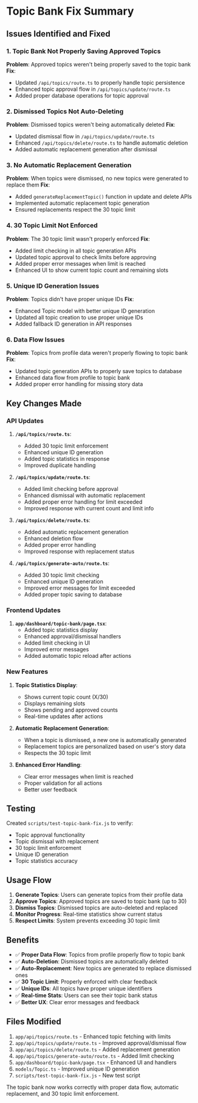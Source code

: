 # Topic Bank Fix Summary

## Issues Identified and Fixed

### 1. **Topic Bank Not Properly Saving Approved Topics**
**Problem**: Approved topics weren't being properly saved to the topic bank
**Fix**: 
- Updated `/api/topics/route.ts` to properly handle topic persistence
- Enhanced topic approval flow in `/api/topics/update/route.ts`
- Added proper database operations for topic approval

### 2. **Dismissed Topics Not Auto-Deleting**
**Problem**: Dismissed topics weren't being automatically deleted
**Fix**:
- Updated dismissal flow in `/api/topics/update/route.ts`
- Enhanced `/api/topics/delete/route.ts` to handle automatic deletion
- Added automatic replacement generation after dismissal

### 3. **No Automatic Replacement Generation**
**Problem**: When topics were dismissed, no new topics were generated to replace them
**Fix**:
- Added `generateReplacementTopic()` function in update and delete APIs
- Implemented automatic replacement topic generation
- Ensured replacements respect the 30 topic limit

### 4. **30 Topic Limit Not Enforced**
**Problem**: The 30 topic limit wasn't properly enforced
**Fix**:
- Added limit checking in all topic generation APIs
- Updated topic approval to check limits before approving
- Added proper error messages when limit is reached
- Enhanced UI to show current topic count and remaining slots

### 5. **Unique ID Generation Issues**
**Problem**: Topics didn't have proper unique IDs
**Fix**:
- Enhanced Topic model with better unique ID generation
- Updated all topic creation to use proper unique IDs
- Added fallback ID generation in API responses

### 6. **Data Flow Issues**
**Problem**: Topics from profile data weren't properly flowing to topic bank
**Fix**:
- Updated topic generation APIs to properly save topics to database
- Enhanced data flow from profile to topic bank
- Added proper error handling for missing story data

## Key Changes Made

### API Updates

1. **`/api/topics/route.ts`**:
   - Added 30 topic limit enforcement
   - Enhanced unique ID generation
   - Added topic statistics in response
   - Improved duplicate handling

2. **`/api/topics/update/route.ts`**:
   - Added limit checking before approval
   - Enhanced dismissal with automatic replacement
   - Added proper error handling for limit exceeded
   - Improved response with current count and limit info

3. **`/api/topics/delete/route.ts`**:
   - Added automatic replacement generation
   - Enhanced deletion flow
   - Added proper error handling
   - Improved response with replacement status

4. **`/api/topics/generate-auto/route.ts`**:
   - Added 30 topic limit checking
   - Enhanced unique ID generation
   - Improved error messages for limit exceeded
   - Added proper topic saving to database

### Frontend Updates

1. **`app/dashboard/topic-bank/page.tsx`**:
   - Added topic statistics display
   - Enhanced approval/dismissal handlers
   - Added limit checking in UI
   - Improved error messages
   - Added automatic topic reload after actions

### New Features

1. **Topic Statistics Display**:
   - Shows current topic count (X/30)
   - Displays remaining slots
   - Shows pending and approved counts
   - Real-time updates after actions

2. **Automatic Replacement Generation**:
   - When a topic is dismissed, a new one is automatically generated
   - Replacement topics are personalized based on user's story data
   - Respects the 30 topic limit

3. **Enhanced Error Handling**:
   - Clear error messages when limit is reached
   - Proper validation for all actions
   - Better user feedback

## Testing

Created `scripts/test-topic-bank-fix.js` to verify:
- Topic approval functionality
- Topic dismissal with replacement
- 30 topic limit enforcement
- Unique ID generation
- Topic statistics accuracy

## Usage Flow

1. **Generate Topics**: Users can generate topics from their profile data
2. **Approve Topics**: Approved topics are saved to topic bank (up to 30)
3. **Dismiss Topics**: Dismissed topics are auto-deleted and replaced
4. **Monitor Progress**: Real-time statistics show current status
5. **Respect Limits**: System prevents exceeding 30 topic limit

## Benefits

- ✅ **Proper Data Flow**: Topics from profile properly flow to topic bank
- ✅ **Auto-Deletion**: Dismissed topics are automatically deleted
- ✅ **Auto-Replacement**: New topics are generated to replace dismissed ones
- ✅ **30 Topic Limit**: Properly enforced with clear feedback
- ✅ **Unique IDs**: All topics have proper unique identifiers
- ✅ **Real-time Stats**: Users can see their topic bank status
- ✅ **Better UX**: Clear error messages and feedback

## Files Modified

1. `app/api/topics/route.ts` - Enhanced topic fetching with limits
2. `app/api/topics/update/route.ts` - Improved approval/dismissal flow
3. `app/api/topics/delete/route.ts` - Added replacement generation
4. `app/api/topics/generate-auto/route.ts` - Added limit checking
5. `app/dashboard/topic-bank/page.tsx` - Enhanced UI and handlers
6. `models/Topic.ts` - Improved unique ID generation
7. `scripts/test-topic-bank-fix.js` - New test script

The topic bank now works correctly with proper data flow, automatic replacement, and 30 topic limit enforcement.
